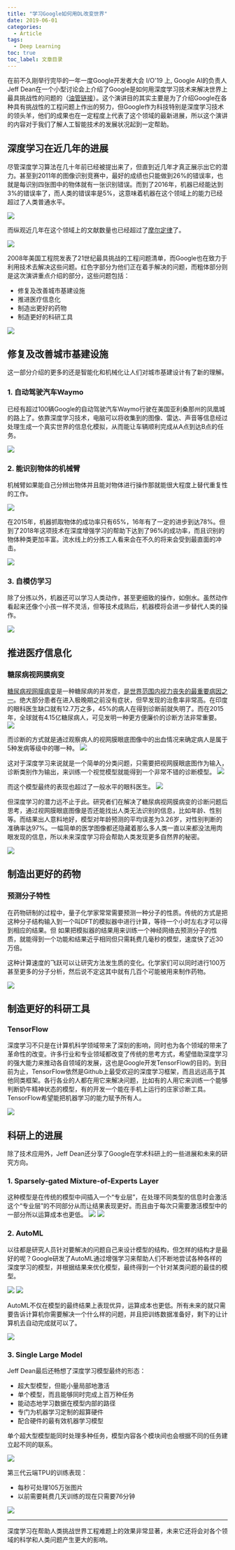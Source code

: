 ```yaml
---
title: "学习Google如何用DL改变世界"
date: 2019-06-01
categories:
  - Article
tags:
  - Deep Learning
toc: true
toc_label: 文章目录
---
```


在前不久刚举行完毕的一年一度Google开发者大会 I/O'19 上, Google AI的负责人Jeff Dean在一个小型讨论会上介绍了Google是如何用深度学习技术来解决世界上最具挑战性的问题的（[油管链接](https://www.youtube.com/watch?v=rP8CGyDbxBY&list=WL&index=14&t=0s)）。这个演讲目的其实主要是为了介绍Google在各种具有挑战性的工程问题上作出的努力，但Google作为科技特别是深度学习技术的领头羊，他们的成果也在一定程度上代表了这个领域的最新进展，所以这个演讲的内容对于我们了解人工智能技术的发展状况起到一定帮助。

## 深度学习在近几年的进展
尽管深度学习算法在几十年前已经被提出来了，但直到近几年才真正展示出它的潜力。甚至到2011年的图像识别竞赛中，最好的成绩也只能做到26%的错误率，也就是每识别四张图中的物体就有一张识别错误。而到了2016年，机器已经能达到3%的错误率了，而人类的错误率是5%，这意味着机器在这个领域上的能力已经超过了人类普通水平。

![](/assets/images/2019-06-01/01_imagenet.png)

而纵观近几年在这个领域上的文献数量也已经超过了[摩尔定律](https://zh.wikipedia.org/wiki/%E6%91%A9%E5%B0%94%E5%AE%9A%E5%BE%8B)了。


![](/assets/images/2019-06-01/02_paper.png)

2008年美国工程院发表了21世纪最具挑战的工程问题清单，而Google也在致力于利用技术去解决这些问题。红色字部分为他们正在着手解决的问题，而粗体部分则是这次演讲重点介绍的部分，这些问题包括：
- 修复及改善城市基建设施
- 推进医疗信息化
- 制造出更好的药物
- 制造更好的科研工具

![](/assets/images/2019-06-01/03_problems.png)

## 修复及改善城市基建设施
这一部分介绍的更多的还是智能化和机械化让人们对城市基建设计有了新的理解。

### 1. 自动驾驶汽车Waymo
已经有超过100辆Google的自动驾驶汽车Waymo行驶在美国亚利桑那州的凤凰城的路上了。依靠深度学习技术，电脑可以将收集到的图像、雷达、声音等信息经过处理生成一个真实世界的信息化模拟，从而能让车辆顺利完成从A点到达B点的任务。

![](/assets/images/2019-06-01/04_selfdriving.png)

### 2. 能识别物体的机械臂
机械臂如果能自己分辨出物体并且能对物体进行操作那就能很大程度上替代重复性的工作。

![](/assets/images/2019-06-01/05_robot.png)

在2015年，机器抓取物体的成功率只有65%，16年有了一定的进步到达78%。但到了2018年这项技术在深度增强学习的帮助下达到了96%的成功率，而且识别的物体种类更加丰富。流水线上的分拣工人看来会在不久的将来会受到最直面的冲击。


![](/assets/images/2019-06-01/06_robot.png)


### 3. 自模仿学习
除了分拣以外，机器还可以学习人类动作，甚至更细致的操作，如倒水。虽然动作看起来还像个小孩一样不灵活，但等技术成熟后，机器模将会进一步替代人类的操作。

![](/assets/images/2019-06-01/07_robot.png)

## 推进医疗信息化

### 糖尿病视网膜病变
[糖尿病视网膜病变](https://zh.wikipedia.org/wiki/%E7%B3%96%E5%B0%BF%E7%97%85%E8%A7%86%E7%BD%91%E8%86%9C%E7%97%85%E5%8F%98)是一种糖尿病的并发症，[是世界范围内视力丧失的最重要病因之一](https://www.uptodate.com/contents/zh-Hans/diabetic-retinopathy-classification-and-clinical-features)。绝大部分患者在进入极晚期之前没有症状，但早发现的治愈率非常高。在印度的眼科医生缺口就有12.7万之多，45%的病人在得到诊断前就失明了。而在2015年，全球就有4.15亿糖尿病人，可见发明一种更方便廉价的诊断方法非常重要。
![](/assets/images/2019-06-01/08_diabetic.png)

而诊断的方式就是通过观察病人的视网膜眼底图像中的出血情况来确定病人是属于5种发病等级中的哪一种。
![](/assets/images/2019-06-01/10_retina.png)

这对于深度学习来说就是一个简单的分类问题，只需要把视网膜眼底图作为输入，诊断类别作为输出，来训练一个视觉模型就能得到一个非常不错的诊断模型。
![](/assets/images/2019-06-01/11_retina.png)

而这个模型最终的表现也超过了一般水平的眼科医生。
![](/assets/images/2019-06-01/12_retina.png)

但深度学习的潜力远不止于此。研究者们在解决了糖尿病视网膜病变的诊断问题后思考，通过视网膜眼底图像是否还能找出人类无法识别的信息，比如年龄、性别等。而结果出人意料地好，模型对年龄预测的平均误差为3.26岁，对性别判断的准确率达97%。一幅简单的医学图像都还隐藏着那么多人类一直以来都没法用肉眼发现的信息，所以未来深度学习将会帮助人类发现更多自然界的秘密。

![](/assets/images/2019-06-01/13_retina.png)

## 制造出更好的药物

### 预测分子特性
在药物研制的过程中，量子化学家常常需要预测一种分子的性质。传统的方式是把这种分子结构输入到一个叫DFT的模拟器中进行计算，等待一个小时左右才可以得到相应的结果。但
如果把模拟器的结果用来训练一个神经网络去预测分子的性质，就能得到一个功能和结果近乎相同但只需耗费几毫秒的模型，速度快了近30万倍。

这种计算速度的飞跃可以让研究方法发生质的变化。化学家们可以同时进行100万甚至更多的分子分析，然后说不定这其中就有几百个可能被用来制作药物。

![](/assets/images/2019-06-01/14_molecules.png)

## 制造更好的科研工具

### TensorFlow
深度学习不只是在计算机科学领域带来了深刻的影响，同时也为各个领域的带来了革命性的改变。许多行业和专业领域都改变了传统的思考方式，希望借助深度学习的强大能力来推动各自领域的发展，这也是Google开发TensorFlow的目的。到目前为止，TensorFlow依然是Github上最受欢迎的深度学习框架，而且远远高于其他同类框架。各行各业的人都在用它来解决问题，比如有的人用它来训练一个能够判断奶牛精神状态的模型，有的开发一个能在手机上运行的庄家诊断工具。TensorFlow希望能把机器学习的能力赋予所有人。

![](/assets/images/2019-06-01/25_TensorFlow.png)

## 科研上的进展
除了技术应用外，Jeff Dean还分享了Google在学术科研上的一些进展和未来的研究方向。

### 1. Sparsely-gated Mixture-of-Experts Layer

这种模型是在传统的模型中间插入一个“专业层”，在处理不同类型的信息时会激活这个“专业层”的不同部分从而让结果表现更好。而且由于每次只需要激活模型中的一部分所以运算成本也更低。
![](/assets/images/2019-06-01/15_expert.png)
![](/assets/images/2019-06-01/16_expert.png)

### 2. AutoML

以往都是研究人员针对要解决的问题自己来设计模型的结构，但怎样的结构才是最好的呢？Google研发了AutoML通过增强学习来帮助人们不断地尝试各种各样的深度学习的模型，并根据结果来优化模型，最终得到一个针对某类问题的最佳的模型。

![](/assets/images/2019-06-01/17_automl.png)
![](/assets/images/2019-06-01/18_automl.png)

AutoML不仅在模型的最终结果上表现优异，运算成本也更低。所有未来的就只需要告诉计算机你需要解决一个什么样的问题，并且把训练数据准备好，剩下的让计算机去自动完成就可以了。

![](/assets/images/2019-06-01/20_automl.png)

### 3. Single Large Model

Jeff Dean最后还畅想了深度学习模型最终的形态：
- 超大型模型，但能小量局部地激活
- 单个模型，而且能够同时完成上百万种任务
- 能动态地学习数据在模型内部的路径
- 专门为机器学习定制的超算硬件
- 配合硬件的最有效机器学习模型


单个超大型模型能同时处理多种任务，模型内容各个模块间也会根据不同的任务建立起不同的联系。

![](/assets/images/2019-06-01/21_large_model.png)


第三代云端TPU的训练表现：
- 每秒可处理105万张图片
- 以前需要耗费几天训练的现在只需要76分钟

![](/assets/images/2019-06-01/22_TPU.png)

---

深度学习在帮助人类挑战世界工程难题上的效果非常显著，未来它还将会对各个领域的科学和人类问题产生更大的影响。

